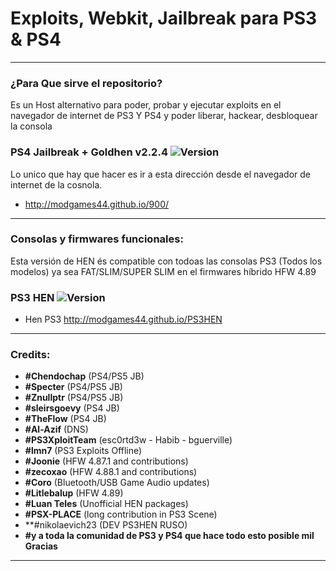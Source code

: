 # Exploits, Webkit, Jailbreak para PS3 & PS4
---

### ¿Para Que sirve el repositorio?

Es un Host alternativo para poder, probar y ejecutar exploits en el navegador de internet de PS3 Y PS4 y poder liberar, hackear, desbloquear la consola


### PS4 Jailbreak + Goldhen v2.2.4 ![Version](https://img.shields.io/badge/Version-9.00-brightgreen.svg)

Lo unico que hay que hacer es ir a esta dirección desde el navegador de internet de la cosnola.

- http://modgames44.github.io/900/

---

### Consolas y firmwares funcionales:

Esta versión de HEN és compatible con todoas las consolas PS3 (Todos los modelos) ya sea FAT/SLIM/SUPER SLIM en el firmwares híbrido HFW 4.89

### PS3 HEN ![Version](https://img.shields.io/badge/Version-4.89-brightgreen.svg)
- Hen PS3 http://modgames44.github.io/PS3HEN

---

### Credits:

- **#Chendochap** (PS4/PS5 JB)
- **#Specter** (PS4/PS5 JB)
- **#Znullptr** (PS4/PS5 JB)
- **#sleirsgoevy** (PS4 JB)
- **#TheFlow** (PS4 JB)
- **#Al-Azif** (DNS)
- **#PS3XploitTeam** (esc0rtd3w - Habib - bguerville)
- **#lmn7** (PS3 Exploits Offline)
- **#Joonie** (HFW 4.87.1 and contributions)
- **#zecoxao** (HFW 4.88.1 and contributions)
- **#Coro** (Bluetooth/USB Game Audio updates)
- **#Litlebalup** (HFW 4.89)
- **#Luan Teles** (Unofficial HEN packages)
- **#PSX-PLACE** (long contribution in PS3 Scene)
- **#nikolaevich23 (DEV PS3HEN RUSO)
- **#y a toda la comunidad de PS3 y PS4 que hace todo esto posible mil Gracias**

---
